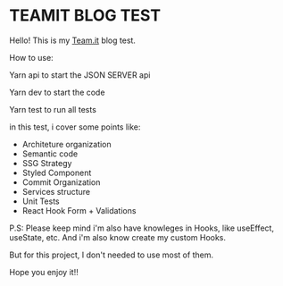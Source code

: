 # TEAMIT BLOG TEST

Hello! This is my [Team.it](https://team-it.pt/#teamit) blog test.

How to use:

Yarn api to start the JSON SERVER api

Yarn dev to start the code

Yarn test to run all tests

in this test, i cover some points like:

- Architeture organization
- Semantic code
- SSG Strategy
- Styled Component
- Commit Organization
- Services structure
- Unit Tests
- React Hook Form + Validations

P.S: Please keep mind i'm also have knowleges in Hooks, like useEffect, useState, etc. And i'm also know create my custom Hooks.

But for this project, I don't needed to use most of them.

Hope you enjoy it!!
